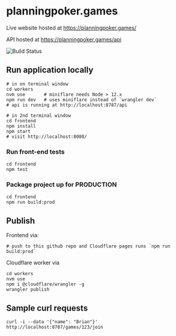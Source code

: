 # planningpoker.games

Live website hosted at <https://planningpoker.games/>

API hosted at <https://planningpoker.games/api>

![Build Status](https://github.com/briangershon/planning-poker/workflows/Continuous%20Integration/badge.svg)

## Run application locally

    # in on terminal window
    cd workers
    nvm use       # miniflare needs Node > 12.x
    npm run dev   # uses miniflare instead of `wrangler dev`
    # api is running at http://localhost:8787/api

    # in 2nd terminal window
    cd frontend
    npm install
    npm start
    # visit http://localhost:8080/

### Run front-end tests

    cd frontend
    npm test

### Package project up for PRODUCTION

    cd frontend
    npm run build:prod

## Publish

Frontend via:

    # push to this github repo and Cloudflare pages runs `npm run build:prod`

Cloudflare worker via

    cd workers
    nvm use
    npm i @cloudflare/wrangler -g
    wrangler publish

## Sample curl requests

    curl -i --data '{"name": "Brian"}' http://localhost:8787/games/123/join
